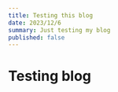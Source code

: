 ```yaml
---
title: Testing this blog
date: 2023/12/6
summary: Just testing my blog
published: false
---
```


# Testing blog
